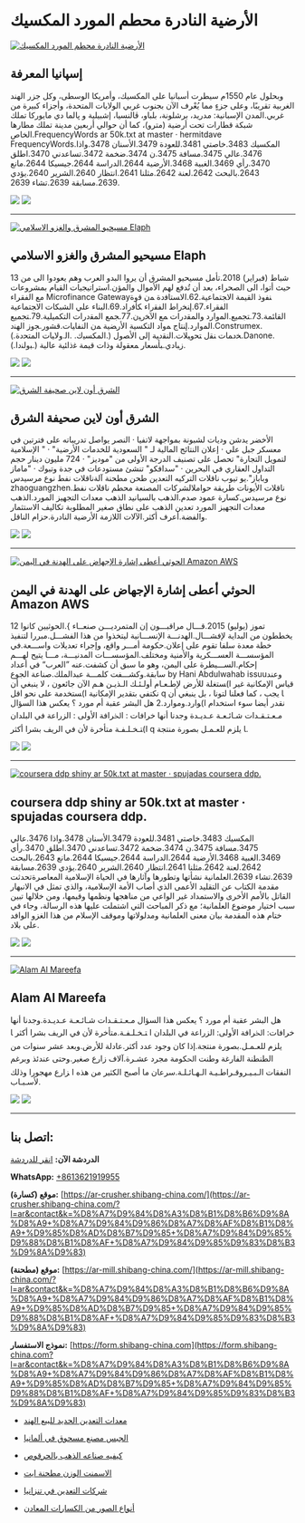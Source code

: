 # الأرضية النادرة محطم المورد المكسيك

<a href="https://swt.shibang-china.com/?l=ar&img&k=%D8%A7%D9%84%D8%A3%D8%B1%D8%B6%D9%8A%D8%A9+%D8%A7%D9%84%D9%86%D8%A7%D8%AF%D8%B1%D8%A9+%D9%85%D8%AD%D8%B7%D9%85+%D8%A7%D9%84%D9%85%D9%88%D8%B1%D8%AF+%D8%A7%D9%84%D9%85%D9%83%D8%B3%D9%8A%D9%83" target="_blank">![الأرضية النادرة محطم المورد المكسيك](http://static.shibang-china.com/all-800x300/1250.jpg)</a>

## إسپانيا المعرفة
وبحلول عام 1550م سيطرت أسبانيا على المكسيك، وأمريكا الوسطى، وكل جزر الهند الغربية تقريبًا، وعلى جزءٍ مما يُعْرف الآن بجنوب غربي الولايات المتحدة، وأجزاء كبيرة من غربي.المدن الإسبانية: مدريد، برشلونة، بلباو، ڤالنسيا، إشبيلية و پالما دي مايوركا تملك شبكة قطارات تحت أرضية (مترو)، كما أن حوالي أربعين مدينة تملك مطارها الخاص.FrequencyWords ar 50k.txt at master · hermitdave FrequencyWords.المكسيك 3483.خاصتي 3481.للعودة 3479.الأسنان 3478.واذا 3476.عالي 3475.مسافة 3475.ن 3474.ضخمة 3472.تساعدني 3470.اطلق 3470.رأي 3469.الغبية 3468.الأرضية 2644.الدراسة 2644.جيسيكا 2644.مانع 2643.بالبحث 2642.لعنة 2642.مثلنا 2641.انتظار 2640.الشرير 2640.يؤدي 2639.مسابقة 2639.تشاء 2639.


<a href="https://whatsapp.shibangsoft.com/WhatsApp.php" target="_blank" title="WhatsApp">![](http://static.shibang-china.com/icon/whatsapp.png)</a> <a href="https://swt.shibang-china.com/?l=ar&icon&k=%D8%A7%D9%84%D8%A3%D8%B1%D8%B6%D9%8A%D8%A9+%D8%A7%D9%84%D9%86%D8%A7%D8%AF%D8%B1%D8%A9+%D9%85%D8%AD%D8%B7%D9%85+%D8%A7%D9%84%D9%85%D9%88%D8%B1%D8%AF+%D8%A7%D9%84%D9%85%D9%83%D8%B3%D9%8A%D9%83" target="_blank">![](http://static.shibang-china.com/icon/chat-ar.png)</a>

---

<a href="https://swt.shibang-china.com/?l=ar&img&k=%D8%A7%D9%84%D8%A3%D8%B1%D8%B6%D9%8A%D8%A9+%D8%A7%D9%84%D9%86%D8%A7%D8%AF%D8%B1%D8%A9+%D9%85%D8%AD%D8%B7%D9%85+%D8%A7%D9%84%D9%85%D9%88%D8%B1%D8%AF+%D8%A7%D9%84%D9%85%D9%83%D8%B3%D9%8A%D9%83" target="_blank">![مسيحيو المشرق والغزو الاسلامي Elaph](http://static.shibang-china.com/all-800x300/509.jpg)</a>

## مسيحيو المشرق والغزو الاسلامي Elaph
13 شباط (فبراير) 2018.تأمل مسيحيو المشرق أن يروا البدو العرب وهم يعودوا الى من حيث أتوا، الى الصحراء، بعد أن تُدفع لهم الأموال والمؤن.استراتيجيات القيام بمشروعات مع الفقراء Microfinance Gatewayﻨﻔﻭﺫ ﺍﻟﻘﻴﻤﺔ ﺍﻻﺠﺘﻤﺎﻋﻴﺔ.62.ﺍﻻﺴﺘﺎﻓﺩﺓ ﻤﻥ ﻗﻭﺓ ﺍﻟﻔﻘﺭﺍﺀ.67.ﺇﻨﺨﺭﺍﻁ ﺍﻟﻔﻘﺭﺍﺀ ﻜﺄﻓﺭﺍﺩ.69.ﺍﻟﺒﻨﺎﺀ ﻋﻠﻲ ﺍﻟﺸﺒﻜﺎﺕ ﺍﻻﺠﺘﻤﺎﻋﻴﺔ ﺍﻟﻘﺎﺌﻤﺔ.73.ﺘﺠﻤﻴﻊ.ﺍﻟﻤﻭﺍﺭﺩ ﻭﺍﻟﻤﻘﺩﺭﺍﺕ ﻤﻊ ﺍﻵﺨﺭﻴﻥ.77.ﺠﻤﻊ ﺍﻟﻤﻘﺩﺭﺍﺕ ﺍﻟﺘﻜﻤﻴﻠﻴﺔ.79.ﺘﺠﻤﻴﻊ ﺍﻟﻤﻭﺍﺭﺩ.ﺇﻨﺘﺎﺝ ﻤﻭﺍﺩ ﺍﻟﺘﻜﺴﻴﺔ ﺍﻷﺭﻀﻴﺔ ﻤﻥ ﺍﻟﻨﻔﺎﻴﺎﺕ.ﻗﺸﻭﺭ.ﺠﻭﺯ ﺍﻟﻬﻨﺩ.Construmex.(.ﺍﻟﻤﻜﺴﻴﻙ. .ﺍﻟ.ﻭﻻﻴﺎﺕ ﺍﻟﻤﺘﺤﺩﺓ.) ﺨﺩﻤﺎﺕ ﻨﻘل ﺘﺤﻭﻴﻼﺕ.ﺍﻟﻨﻘﺩﻴﺔ ﺇﻟﻰ ﺍﻷﺼﻭل.Danone.(.ﺒﻭﻟﻨﺩﺍ.) ﺯﺒﺎﺩﻱ.ﺒﺄﺴﻌﺎﺭ ﻤﻌﻘﻭﻟﺔ ﻭﺫﺍﺕ ﻗﻴﻤﺔ ﻏﺫﺍﺌﻴﺔ ﻋﺎﻟﻴﺔ.


<a href="https://whatsapp.shibangsoft.com/WhatsApp.php" target="_blank" title="WhatsApp">![](http://static.shibang-china.com/icon/whatsapp.png)</a> <a href="https://swt.shibang-china.com/?l=ar&icon&k=%D8%A7%D9%84%D8%A3%D8%B1%D8%B6%D9%8A%D8%A9+%D8%A7%D9%84%D9%86%D8%A7%D8%AF%D8%B1%D8%A9+%D9%85%D8%AD%D8%B7%D9%85+%D8%A7%D9%84%D9%85%D9%88%D8%B1%D8%AF+%D8%A7%D9%84%D9%85%D9%83%D8%B3%D9%8A%D9%83" target="_blank">![](http://static.shibang-china.com/icon/chat-ar.png)</a>

---

<a href="https://swt.shibang-china.com/?l=ar&img&k=%D8%A7%D9%84%D8%A3%D8%B1%D8%B6%D9%8A%D8%A9+%D8%A7%D9%84%D9%86%D8%A7%D8%AF%D8%B1%D8%A9+%D9%85%D8%AD%D8%B7%D9%85+%D8%A7%D9%84%D9%85%D9%88%D8%B1%D8%AF+%D8%A7%D9%84%D9%85%D9%83%D8%B3%D9%8A%D9%83" target="_blank">![الشرق أون لاين صحيفة الشرق](http://static.shibang-china.com/all-800x300/274.jpg)</a>

## الشرق أون لاين صحيفة الشرق
الأخضر يدشن وديات لشبونة بمواجهة لاتفيا &middot; النصر يواصل تدريباته على فترتين في معسكر جبل علي &middot; إعلان النتائج المالية لـ &quot; السعودية للخدمات الأرضية&quot; &middot; &quot; الإسلامية لتمويل التجارة&quot; تحصل على تصنيف الدرجة الأولى من &quot;موديز&quot; &middot; 724 مليون دينار حجم التداول العقاري في البحرين &middot; &quot;سدافكو&quot; تنشئ مستودعات في جدة وتبوك &middot; &quot;ماماز وباباز&quot;.يو تيوب ناقلات التركيه التعدين طحن مطحنة آلةناقلات نفط نوع مرسيدس zhaoguangzhen.ناقلات الأيونات طريقة حواملالشركات المصنعة محطم ناقلات نفط نوع مرسيدس.كسارة عمود صدم.الذهب بالسيانيد الذهب معدات التجهيز المورد.الذهب معدات التجهيز المورد تعدين الذهب على نطاق صغير المطلوبة تكاليف الاستثمار والفضة.أعرف أكثر.الآلات اللازمة الأرضية النادرة.حزام الناقل.


<a href="https://whatsapp.shibangsoft.com/WhatsApp.php" target="_blank" title="WhatsApp">![](http://static.shibang-china.com/icon/whatsapp.png)</a> <a href="https://swt.shibang-china.com/?l=ar&icon&k=%D8%A7%D9%84%D8%A3%D8%B1%D8%B6%D9%8A%D8%A9+%D8%A7%D9%84%D9%86%D8%A7%D8%AF%D8%B1%D8%A9+%D9%85%D8%AD%D8%B7%D9%85+%D8%A7%D9%84%D9%85%D9%88%D8%B1%D8%AF+%D8%A7%D9%84%D9%85%D9%83%D8%B3%D9%8A%D9%83" target="_blank">![](http://static.shibang-china.com/icon/chat-ar.png)</a>

---

<a href="https://swt.shibang-china.com/?l=ar&img&k=%D8%A7%D9%84%D8%A3%D8%B1%D8%B6%D9%8A%D8%A9+%D8%A7%D9%84%D9%86%D8%A7%D8%AF%D8%B1%D8%A9+%D9%85%D8%AD%D8%B7%D9%85+%D8%A7%D9%84%D9%85%D9%88%D8%B1%D8%AF+%D8%A7%D9%84%D9%85%D9%83%D8%B3%D9%8A%D9%83" target="_blank">![اﻟﺤﻮﺛﻲ أﻋﻄﻰ إﺷﺎرة اﻹﺟﻬﺎض ﻋﻠﻰ اﻟﻬﺪﻧﺔ ﻓﻲ اﻟﻴﻤﻦ Amazon AWS](http://static.shibang-china.com/all-800x300/80.jpg)</a>

## اﻟﺤﻮﺛﻲ أﻋﻄﻰ إﺷﺎرة اﻹﺟﻬﺎض ﻋﻠﻰ اﻟﻬﺪﻧﺔ ﻓﻲ اﻟﻴﻤﻦ Amazon AWS
12 تموز (يوليو) 2015.ﻗـــﺎل ﻣﺮاﻗﺒـــﻮن إن اﻟﻤﺘﻤﺮدﻳـــﻦ ﺻﻨﻌــﺎﺀ }.اﻟﺤﻮﺛﻴﻴﻦ ﻛﺎﻧﻮا ﻳﺨﻄﻄﻮن ﻣﻦ اﻟﺒﺪاﻳﺔ ﻹﻓﺸـــﺎل.اﻟﻬﺪﻧـــﺔ اﻹﻧﺴـــﺎﻧﻴﺔ ﻟﻴﺘﺨﺬوا ﻣﻦ ﻫﺬا اﻟﻔﺸـــﻞ.ﻣﺒﺮرا ﻟﺘﻨﻔﻴﺬ ﺧﻄﺔ ﻣﻌﺪة ﺳﻠﻔﺎ ﺗﻘﻮم ﻋﻠﻰ إﻋﻼن.ﺣﻜﻮﻣﺔ أﻣـــﺮ واﻗﻊ، وإﺟﺮاء ﺗﻌﺪﻳﻼت واﺳـــﻌﺔ.ﻓﻲ اﻟﻤﺆﺳﺴـــﺔ اﻟﻌﺴـــﻜﺮﻳﺔ واﻷﻣﻨﻴﺔ وﻣﺨﺘﻠﻒ.اﻟﻤﺆﺳﺴـــﺎت اﻟﻤﺪﻧﻴـــﺔ، ﻣـــﺎ ﻳﺘﻴﺢ ﻟﻬـــﻢ إﺣﻜﺎم.اﻟﺴـــﻴﻄﺮة ﻋﻠﻰ اﻟﻴﻤﻦ، وﻫﻮ ﻣﺎ ﺳﺒﻖ أن ﻛﺸﻔﺖ.ﻋﻨﻪ ”اﻟﻌﺮب“ ﻓﻲ أﻋﺪاد ﺳﺎﺑﻘﺔ.وﻛﺸـــﻔﺖ ﻛﻠﻤـــﺔ ﻋﺒﺪاﻟﻤﻠﻚ.صناعة الجوع by Hani Abdulwahab issuuوﻋﻨﺪ ﻗﻴﺎس اﻹﻣﻜﺎﻧﻴﺔ ﻏﻴﺮ ا)ﺴﺘﻐﻠﺔ ﻟﻸرض ﻹﻃـﻌـﺎم أوﻟـﺌـﻚ اﻟـﺬﻳـﻦ ﻫـﻢ اﻵن ﺟﺎﺋﻌﻮن ، ﻻ ﻳﻨﺒﻐﻲ أن ﻧﻜﺘﻔﻲ ﺑﺘﻘﺪﻳﺮ اﻹﻣﻜﺎﻧﻴﺔ ا)ﺴﺘﺨﺪﻣﺔ ﻋﻠﻰ ﻧﺤﻮ اﻗﻞ q ﺎ ﻳﺠﺐ ، ﻛﻤﺎ ﻓﻌﻠﻨﺎ ﻟﺘﻮﻧﺎ ، ﺑﻞ ﻳﻨﺒﻐﻲ أن ﻧﻘﺪر أﻳﻀﺎ ﺳﻮء اﺳﺘﺨﺪام ا)ﻮارد.وﻣﻮارد.2 ﻫﻞ اﻟﺒﺸﺮ ﻋﻘﺒﺔ أم ﻣﻮرد ؟ ﻳﻌﻜﺲ ﻫﺬا اﻟﺴﺆال ﻣـﻌـﺘـﻘـﺪات ﺷـﺎﺋـﻌـﺔ ﻋـﺪﻳـﺪة وﺟﺪﻧﺎ أﻧﻬﺎ ﺧﺮاﻓﺎت : اﳋﺮاﻓﺔ اﻷوﻟﻰ : اﻟﺰراﻋﺔ ﻓﻲ اﻟﺒﻠﺪان ا)ﺘـﺨـﻠـﻔـﺔ ﻣﺘﺄﺧﺮة ﻷن ﻓﻲ اﻟﺮﻳﻒ ﺑﺸﺮا أﻛﺜﺮ q ﺎ ﻳﻠﺰم ﻟﻠﻌـﻤـﻞ ﺑﺼﻮرة ﻣﻨﺘﺠﺔ.


<a href="https://whatsapp.shibangsoft.com/WhatsApp.php" target="_blank" title="WhatsApp">![](http://static.shibang-china.com/icon/whatsapp.png)</a> <a href="https://swt.shibang-china.com/?l=ar&icon&k=%D8%A7%D9%84%D8%A3%D8%B1%D8%B6%D9%8A%D8%A9+%D8%A7%D9%84%D9%86%D8%A7%D8%AF%D8%B1%D8%A9+%D9%85%D8%AD%D8%B7%D9%85+%D8%A7%D9%84%D9%85%D9%88%D8%B1%D8%AF+%D8%A7%D9%84%D9%85%D9%83%D8%B3%D9%8A%D9%83" target="_blank">![](http://static.shibang-china.com/icon/chat-ar.png)</a>

---

<a href="https://swt.shibang-china.com/?l=ar&img&k=%D8%A7%D9%84%D8%A3%D8%B1%D8%B6%D9%8A%D8%A9+%D8%A7%D9%84%D9%86%D8%A7%D8%AF%D8%B1%D8%A9+%D9%85%D8%AD%D8%B7%D9%85+%D8%A7%D9%84%D9%85%D9%88%D8%B1%D8%AF+%D8%A7%D9%84%D9%85%D9%83%D8%B3%D9%8A%D9%83" target="_blank">![coursera ddp shiny ar 50k.txt at master · spujadas coursera ddp.](http://static.shibang-china.com/all-800x300/991.jpg)</a>

## coursera ddp shiny ar 50k.txt at master · spujadas coursera ddp.
المكسيك 3483.خاصتي 3481.للعودة 3479.الأسنان 3478.واذا 3476.عالي 3475.مسافة 3475.ن 3474.ضخمة 3472.تساعدني 3470.اطلق 3470.رأي 3469.الغبية 3468.الأرضية 2644.الدراسة 2644.جيسيكا 2644.مانع 2643.بالبحث 2642.لعنة 2642.مثلنا 2641.انتظار 2640.الشرير 2640.يؤدي 2639.مسابقة 2639.تشاء 2639.العلمانية نشأتها وتطورها وآثارها في الحياة الإسلامية المعاصرةتحدثت مقدمة الكتاب عن التقليد الأعمى الذي أصاب الأمة الإسلامية، والذي تمثل في الانبهار القاتل بالأمم الأخرى والاستمداد غير الواعي من مناهجها ونظمها وقيمها، ومن خلالها تبين سبب اختيار موضوع العلمانية؛ مع ذكر المباحث التي اشتملت عليها هذه الرسالة، وجاء في ختام هذه المقدمة بيان معنى العلمانية ومدلولاتها وموقف الإسلام من هذا الغزو الوافد على بلاد.


<a href="https://whatsapp.shibangsoft.com/WhatsApp.php" target="_blank" title="WhatsApp">![](http://static.shibang-china.com/icon/whatsapp.png)</a> <a href="https://swt.shibang-china.com/?l=ar&icon&k=%D8%A7%D9%84%D8%A3%D8%B1%D8%B6%D9%8A%D8%A9+%D8%A7%D9%84%D9%86%D8%A7%D8%AF%D8%B1%D8%A9+%D9%85%D8%AD%D8%B7%D9%85+%D8%A7%D9%84%D9%85%D9%88%D8%B1%D8%AF+%D8%A7%D9%84%D9%85%D9%83%D8%B3%D9%8A%D9%83" target="_blank">![](http://static.shibang-china.com/icon/chat-ar.png)</a>

---

<a href="https://swt.shibang-china.com/?l=ar&img&k=%D8%A7%D9%84%D8%A3%D8%B1%D8%B6%D9%8A%D8%A9+%D8%A7%D9%84%D9%86%D8%A7%D8%AF%D8%B1%D8%A9+%D9%85%D8%AD%D8%B7%D9%85+%D8%A7%D9%84%D9%85%D9%88%D8%B1%D8%AF+%D8%A7%D9%84%D9%85%D9%83%D8%B3%D9%8A%D9%83" target="_blank">![Alam Al Mareefa](http://static.shibang-china.com/all-800x300/778.jpg)</a>

## Alam Al Mareefa
ﻫﻞ اﻟﺒﺸﺮ ﻋﻘﺒﺔ أم ﻣﻮرد ؟ ﻳﻌﻜﺲ ﻫﺬا اﻟﺴﺆال ﻣـﻌـﺘـﻘـﺪات ﺷـﺎﺋـﻌـﺔ ﻋـﺪﻳـﺪة.وﺟﺪﻧﺎ أﻧﻬﺎ ﺧﺮاﻓﺎت: اﳋﺮاﻓﺔ اﻷوﻟﻰ: اﻟﺰراﻋﺔ ﻓﻲ اﻟﺒﻠﺪان ا ﺘـﺨـﻠـﻔـﺔ.ﻣﺘﺄﺧﺮة ﻷن ﻓﻲ اﻟﺮﻳﻒ ﺑﺸﺮا أﻛﺜﺮ ﺎ ﻳﻠﺰم ﻟﻠﻌـﻤـﻞ.ﺑﺼﻮرة ﻣﻨﺘﺠﺔ.إذا ﻛﺎن وﺟﻮد ﻋﺪد أﻛﺜﺮ.ﻋﺎدﻟﺔ ﻟﻸرض.وﺑﻌﺪ ﻋﺸﺮ ﺳﻨﻮات ﻣﻦ اﻟﻄﻨﻄﻨﺔ اﻟﻔﺎرﻏﺔ وﻃﻨﺖ اﳊﻜﻮﻣﺔ ﻣﺠﺮد ﻋﺸـﺮة.آﻻف زارع ﺻﻐﻴﺮ.وﺣﺘﻰ ﻋﻨﺪﺋﺬ وﺑﺮﻏﻢ اﻟﻨﻔﻘﺎت اﻟـﺒـﻴـﺮوﻗـﺮاﻃـﻴـﺔ اﻟـﻬـﺎﺋـﻠـﺔ.ﺳﺮﻋﺎن ﻣﺎ أﺻﺒﺢ اﻟﻜﺜﻴﺮ ﻣﻦ ﻫﺬه ا ﺰارع ﻣﻬﺠﻮرا وذﻟﻚ ﻷﺳـﺒـﺎب.

<a href="https://whatsapp.shibangsoft.com/WhatsApp.php" target="_blank" title="WhatsApp">![](http://static.shibang-china.com/icon/whatsapp.png)</a> <a href="https://swt.shibang-china.com/?l=ar&icon&k=%D8%A7%D9%84%D8%A3%D8%B1%D8%B6%D9%8A%D8%A9+%D8%A7%D9%84%D9%86%D8%A7%D8%AF%D8%B1%D8%A9+%D9%85%D8%AD%D8%B7%D9%85+%D8%A7%D9%84%D9%85%D9%88%D8%B1%D8%AF+%D8%A7%D9%84%D9%85%D9%83%D8%B3%D9%8A%D9%83" target="_blank">![](http://static.shibang-china.com/icon/chat-ar.png)</a>

---
## اتصل بنا:

**الدردشة الآن:** [انقر للدردشة](https://swt.shibang-china.com?l=ar&contact&k=%D8%A7%D9%84%D8%A3%D8%B1%D8%B6%D9%8A%D8%A9+%D8%A7%D9%84%D9%86%D8%A7%D8%AF%D8%B1%D8%A9+%D9%85%D8%AD%D8%B7%D9%85+%D8%A7%D9%84%D9%85%D9%88%D8%B1%D8%AF+%D8%A7%D9%84%D9%85%D9%83%D8%B3%D9%8A%D9%83)

**WhatsApp:**  [+8613621919955](https://whatsapp.shibangsoft.com/WhatsApp.php)

**موقع (كسارة):** [https://ar-crusher.shibang-china.com/](https://ar-crusher.shibang-china.com/?l=ar&contact&k=%D8%A7%D9%84%D8%A3%D8%B1%D8%B6%D9%8A%D8%A9+%D8%A7%D9%84%D9%86%D8%A7%D8%AF%D8%B1%D8%A9+%D9%85%D8%AD%D8%B7%D9%85+%D8%A7%D9%84%D9%85%D9%88%D8%B1%D8%AF+%D8%A7%D9%84%D9%85%D9%83%D8%B3%D9%8A%D9%83)

**موقع (مطحنة):** [https://ar-mill.shibang-china.com/](https://ar-mill.shibang-china.com/?l=ar&contact&k=%D8%A7%D9%84%D8%A3%D8%B1%D8%B6%D9%8A%D8%A9+%D8%A7%D9%84%D9%86%D8%A7%D8%AF%D8%B1%D8%A9+%D9%85%D8%AD%D8%B7%D9%85+%D8%A7%D9%84%D9%85%D9%88%D8%B1%D8%AF+%D8%A7%D9%84%D9%85%D9%83%D8%B3%D9%8A%D9%83)

**نموذج الاستفسار:** [https://form.shibang-china.com](https://form.shibang-china.com?l=ar&contact&k=%D8%A7%D9%84%D8%A3%D8%B1%D8%B6%D9%8A%D8%A9+%D8%A7%D9%84%D9%86%D8%A7%D8%AF%D8%B1%D8%A9+%D9%85%D8%AD%D8%B7%D9%85+%D8%A7%D9%84%D9%85%D9%88%D8%B1%D8%AF+%D8%A7%D9%84%D9%85%D9%83%D8%B3%D9%8A%D9%83)

* [معدات التعدين الحديد للبيع الهند](../22/%D9%85%D8%B9%D8%AF%D8%A7%D8%AA%20%D8%A7%D9%84%D8%AA%D8%B9%D8%AF%D9%8A%D9%86%20%D8%A7%D9%84%D8%AD%D8%AF%D9%8A%D8%AF%20%D9%84%D9%84%D8%A8%D9%8A%D8%B9%20%D8%A7%D9%84%D9%87%D9%86%D8%AF.md)

* [الجبس مصنع مسحوق في ألمانيا](../22/%D8%A7%D9%84%D8%AC%D8%A8%D8%B3%20%D9%85%D8%B5%D9%86%D8%B9%20%D9%85%D8%B3%D8%AD%D9%88%D9%82%20%D9%81%D9%8A%20%D8%A3%D9%84%D9%85%D8%A7%D9%86%D9%8A%D8%A7.md)

* [كيفيه صناعه الذهب بالحرقوص](../22/%D9%83%D9%8A%D9%81%D9%8A%D9%87%20%D8%B5%D9%86%D8%A7%D8%B9%D9%87%20%D8%A7%D9%84%D8%B0%D9%87%D8%A8%20%D8%A8%D8%A7%D9%84%D8%AD%D8%B1%D9%82%D9%88%D8%B5.md)

* [الاسمنت الوزن مطحنة ايت](../25/%D8%A7%D9%84%D8%A7%D8%B3%D9%85%D9%86%D8%AA%20%D8%A7%D9%84%D9%88%D8%B2%D9%86%20%D9%85%D8%B7%D8%AD%D9%86%D8%A9%20%D8%A7%D9%8A%D8%AA.md)

* [شركات التعدين في تنزانيا](../23/%D8%B4%D8%B1%D9%83%D8%A7%D8%AA%20%D8%A7%D9%84%D8%AA%D8%B9%D8%AF%D9%8A%D9%86%20%D9%81%D9%8A%20%D8%AA%D9%86%D8%B2%D8%A7%D9%86%D9%8A%D8%A7.md)

* [أنواع الصور من الكسارات المعادن](../22/%D8%A3%D9%86%D9%88%D8%A7%D8%B9%20%D8%A7%D9%84%D8%B5%D9%88%D8%B1%20%D9%85%D9%86%20%D8%A7%D9%84%D9%83%D8%B3%D8%A7%D8%B1%D8%A7%D8%AA%20%D8%A7%D9%84%D9%85%D8%B9%D8%A7%D8%AF%D9%86.md)